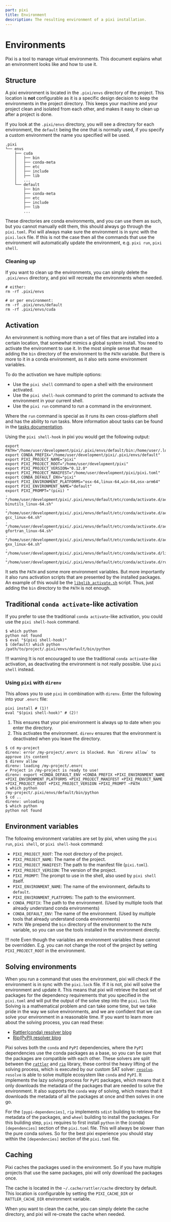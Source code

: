 ```yaml
---
part: pixi
title: Environment
description: The resulting environment of a pixi installation.
---
```


# Environments
Pixi is a tool to manage virtual environments.
This document explains what an environment looks like and how to use it.

## Structure
A pixi environment is located in the `.pixi/envs` directory of the project.
This location is **not** configurable as it is a specific design decision to keep the environments in the project directory.
This keeps your machine and your project clean and isolated from each other, and makes it easy to clean up after a project is done.

If you look at the `.pixi/envs` directory, you will see a directory for each environment, the `default` being the one that is normally used, if you specify a custom environment the name you specified will be used.

```shell
.pixi
└── envs
    ├── cuda
    │   ├── bin
    │   ├── conda-meta
    │   ├── etc
    │   ├── include
    │   ├── lib
    │   ...
    └── default
        ├── bin
        ├── conda-meta
        ├── etc
        ├── include
        ├── lib
        ...
```

These directories are conda environments, and you can use them as such, but you cannot manually edit them, this should always go through the `pixi.toml`.
Pixi will always make sure the environment is in sync with the `pixi.lock` file.
If this is not the case then all the commands that use the environment will automatically update the environment, e.g. `pixi run`, `pixi shell`.

### Cleaning up
If you want to clean up the environments, you can simply delete the `.pixi/envs` directory, and pixi will recreate the environments when needed.
```shell
# either:
rm -rf .pixi/envs

# or per environment:
rm -rf .pixi/envs/default
rm -rf .pixi/envs/cuda
```

## Activation
An environment is nothing more than a set of files that are installed into a certain location, that somewhat mimics a global system install.
You need to activate the environment to use it.
In the most simple sense that mean adding the `bin` directory of the environment to the `PATH` variable.
But there is more to it in a conda environment, as it also sets some environment variables.

To do the activation we have multiple options:
- Use the `pixi shell` command to open a shell with the environment activated.
- Use the `pixi shell-hook` command to print the command to activate the environment in your current shell.
- Use the `pixi run` command to run a command in the environment.

Where the `run` command is special as it runs its own cross-platform shell and has the ability to run tasks.
More information about tasks can be found in the [tasks documentation](advanced/advanced_tasks.md).

Using the `pixi shell-hook` in pixi you would get the following output:
```shell
export PATH="/home/user/development/pixi/.pixi/envs/default/bin:/home/user/.local/bin:/home/user/bin:/usr/local/bin:/usr/local/sbin:/usr/bin:/home/user/.pixi/bin"
export CONDA_PREFIX="/home/user/development/pixi/.pixi/envs/default"
export PIXI_PROJECT_NAME="pixi"
export PIXI_PROJECT_ROOT="/home/user/development/pixi"
export PIXI_PROJECT_VERSION="0.12.0"
export PIXI_PROJECT_MANIFEST="/home/user/development/pixi/pixi.toml"
export CONDA_DEFAULT_ENV="pixi"
export PIXI_ENVIRONMENT_PLATFORMS="osx-64,linux-64,win-64,osx-arm64"
export PIXI_ENVIRONMENT_NAME="default"
export PIXI_PROMPT="(pixi) "
. "/home/user/development/pixi/.pixi/envs/default/etc/conda/activate.d/activate-binutils_linux-64.sh"
. "/home/user/development/pixi/.pixi/envs/default/etc/conda/activate.d/activate-gcc_linux-64.sh"
. "/home/user/development/pixi/.pixi/envs/default/etc/conda/activate.d/activate-gfortran_linux-64.sh"
. "/home/user/development/pixi/.pixi/envs/default/etc/conda/activate.d/activate-gxx_linux-64.sh"
. "/home/user/development/pixi/.pixi/envs/default/etc/conda/activate.d/libglib_activate.sh"
. "/home/user/development/pixi/.pixi/envs/default/etc/conda/activate.d/rust.sh"
```
It sets the `PATH` and some more environment variables. But more importantly it also runs activation scripts that are presented by the installed packages.
An example of this would be the [`libglib_activate.sh`](https://github.com/conda-forge/glib-feedstock/blob/52ba1944dffdb2d882d824d6548325155b58819b/recipe/scripts/activate.sh) script.
Thus, just adding the `bin` directory to the `PATH` is not enough.

## Traditional `conda activate`-like activation

If you prefer to use the traditional `conda activate`-like activation, you could use the `pixi shell-hook` command.

```shell
$ which python
python not found
$ eval "$(pixi shell-hook)"
$ (default) which python
/path/to/project/.pixi/envs/default/bin/python
```

!!! warning
    It is not encouraged to use the traditional `conda activate`-like activation, as deactivating the environment is not really possible. Use `pixi shell` instead.

### Using `pixi` with `direnv`

This allows you to use `pixi` in combination with `direnv`.
Enter the following into your `.envrc` file:

```shell title=".envrc"
pixi install # (1)!
eval "$(pixi shell-hook)" # (2)!
```

1. This ensures that your pixi environment is always up to date when you enter the directory.
2. This activates the environment. `direnv` ensures that the environment is deactivated when you leave the directory.

```shell
$ cd my-project
direnv: error /my-project/.envrc is blocked. Run `direnv allow` to approve its content
$ direnv allow
direnv: loading /my-project/.envrc
✔ Project in /my-project is ready to use!
direnv: export +CONDA_DEFAULT_ENV +CONDA_PREFIX +PIXI_ENVIRONMENT_NAME +PIXI_ENVIRONMENT_PLATFORMS +PIXI_PROJECT_MANIFEST +PIXI_PROJECT_NAME +PIXI_PROJECT_ROOT +PIXI_PROJECT_VERSION +PIXI_PROMPT ~PATH
$ which python
/my-project/.pixi/envs/default/bin/python
$ cd ..
direnv: unloading
$ which python
python not found
```

## Environment variables
The following environment variables are set by pixi, when using the `pixi run`, `pixi shell`, or `pixi shell-hook` command:

- `PIXI_PROJECT_ROOT`: The root directory of the project.
- `PIXI_PROJECT_NAME`: The name of the project.
- `PIXI_PROJECT_MANIFEST`: The path to the manifest file (`pixi.toml`).
- `PIXI_PROJECT_VERSION`: The version of the project.
- `PIXI_PROMPT`: The prompt to use in the shell, also used by `pixi shell` itself.
- `PIXI_ENVIRONMENT_NAME`: The name of the environment, defaults to `default`.
- `PIXI_ENVIRONMENT_PLATFORMS`: The path to the environment.
- `CONDA_PREFIX`: The path to the environment. (Used by multiple tools that already understand conda environments)
- `CONDA_DEFAULT_ENV`: The name of the environment. (Used by multiple tools that already understand conda environments)
- `PATH`: We prepend the `bin` directory of the environment to the `PATH` variable, so you can use the tools installed in the environment directly.

!!! note
    Even though the variables are environment variables these cannot be overridden. E.g. you can not change the root of the project by setting `PIXI_PROJECT_ROOT` in the environment.

## Solving environments
When you run a command that uses the environment, pixi will check if the environment is in sync with the `pixi.lock` file.
If it is not, pixi will solve the environment and update it.
This means that pixi will retrieve the best set of packages for the dependency requirements that you specified in the `pixi.toml` and will put the output of the solve step into the `pixi.lock` file.
Solving is a mathematical problem and can take some time, but we take pride in the way we solve environments, and we are confident that we can solve your environment in a reasonable time.
If you want to learn more about the solving process, you can read these:

- [Rattler(conda) resolver blog](https://prefix.dev/blog/the_new_rattler_resolver)
- [Rip(PyPI) resolver blog](https://prefix.dev/blog/introducing_rip)

Pixi solves both the `conda` and `PyPI` dependencies, where the `PyPI` dependencies use the conda packages as a base, so you can be sure that the packages are compatible with each other.
These solvers are split between the [`rattler`](https://github.com/mamba-org/rattler) and [`rip`](https://github.com/prefix-dev/rip) library, these control the heavy lifting of the solving process, which is executed by our custom SAT solver: [`resolvo`](https://github.com/mamba-org/resolvo).
`resolve` is able to solve multiple ecosystem like `conda` and `PyPI`. It implements the lazy solving process for `PyPI` packages, which means that it only downloads the metadata of the packages that are needed to solve the environment.
It also supports the `conda` way of solving, which means that it downloads the metadata of all the packages at once and then solves in one go.

For the `[pypi-dependencies]`, `rip` implements `sdist` building to retrieve the metadata of the packages, and `wheel` building to install the packages.
For this building step, `pixi` requires to first install `python` in the (conda)`[dependencies]` section of the `pixi.toml` file.
This will always be slower than the pure conda solves. So for the best pixi experience you should stay within the `[dependencies]` section of the `pixi.toml` file.

## Caching
Pixi caches the packages used in the environment.
So if you have multiple projects that use the same packages, pixi will only download the packages once.

The cache is located in the `~/.cache/rattler/cache` directory by default.
This location is configurable by setting the `PIXI_CACHE_DIR` or `RATTLER_CACHE_DIR` environment variable.

When you want to clean the cache, you can simply delete the cache directory, and pixi will re-create the cache when needed.
